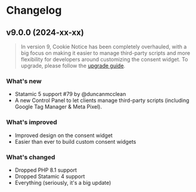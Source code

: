 # Changelog

## v9.0.0 (2024-xx-xx)

> In version 9, Cookie Notice has been completely overhauled, with a big focus on making it easier to manage third-party scripts and more flexibility for developers around customizing the consent widget.
> To upgrade, please follow the [upgrade guide](https://statamic.com/addons/duncanmcclean/cookie-notice/docs#upgrading-from-v8x-to-v9x).

### What's new
* Statamic 5 support #79 by @duncanmcclean
* A new Control Panel to let clients manage third-party scripts (including Google Tag Manager & Meta Pixel).

### What's improved
* Improved design on the consent widget
* Easier than ever to build custom consent widgets

### What's changed
* Dropped PHP 8.1 support
* Dropped Statamic 4 support
* Everything (seriously, it's a big update)